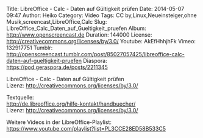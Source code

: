 Title: LibreOffice - Calc - Daten auf Gültigkeit prüfen
Date: 2014-05-07 09:47
Author: Heiko
Category: Video
Tags: CC by,Linux,Neueinsteiger,ohne Musik,screencast,LibreOffice,Calc
Slug: LibreOffice_Calc_Daten_auf_Gueltigkeit_pruefen
Album: http://www.openscreencast.de
Duration: 144000
License: http://creativecommons.org/licenses/by/3.0/
Youtube: AkEfHhhjhFk
Vimeo: 132917751
Tumblr: http://openscreencast.tumblr.com/post/85027057425/libreoffice-calc-daten-auf-gueltigkeit-pruefen
Diaspora: https://pod.geraspora.de/posts/2211345

LibreOffice - Calc - Daten auf Gültigkeit prüfen  
Lizenz: <http://creativecommons.org/licenses/by/3.0/>  
  
Textquelle:  
<http://de.libreoffice.org/hilfe-kontakt/handbuecher/>  
Lizenz: <http://creativecommons.org/licenses/by/3.0/>  
  
Weitere Videos in der LibreOffice-Playlist:
<https://www.youtube.com/playlist?list=PL3CCE28ED58B533C5>  
  

